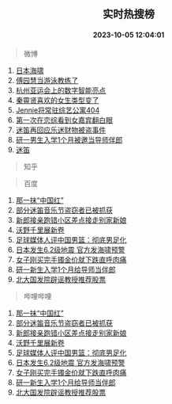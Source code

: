 <div align="center"><h2>实时热搜榜</h2><h4>2023-10-05 12:04:01</h4></div>

> 微博  

1. [日本海啸](https://s.weibo.com/weibo?q=%E6%97%A5%E6%9C%AC%E6%B5%B7%E5%95%B8&t=31&band_rank=1&Refer=top)<br />
2. [傅园慧当游泳教练了](https://s.weibo.com/weibo?q=%23%E5%82%85%E5%9B%AD%E6%85%A7%E5%BD%93%E6%B8%B8%E6%B3%B3%E6%95%99%E7%BB%83%E4%BA%86%23&t=31&band_rank=2&Refer=top)<br />
3. [杭州亚运会上的数字智能亮点](https://s.weibo.com/weibo?q=%23%E6%9D%AD%E5%B7%9E%E4%BA%9A%E8%BF%90%E4%BC%9A%E4%B8%8A%E7%9A%84%E6%95%B0%E5%AD%97%E6%99%BA%E8%83%BD%E4%BA%AE%E7%82%B9%23&t=31&band_rank=3&Refer=top)<br />
4. [秦霄贤喜欢的女生类型变了](https://s.weibo.com/weibo?q=%23%E7%A7%A6%E9%9C%84%E8%B4%A4%E5%96%9C%E6%AC%A2%E7%9A%84%E5%A5%B3%E7%94%9F%E7%B1%BB%E5%9E%8B%E5%8F%98%E4%BA%86%23&t=31&band_rank=4&Refer=top)<br />
5. [Jennie将常驻综艺公寓404](https://s.weibo.com/weibo?q=%23Jennie%E5%B0%86%E5%B8%B8%E9%A9%BB%E7%BB%BC%E8%89%BA%E5%85%AC%E5%AF%93404%23&t=31&band_rank=5&Refer=top)<br />
6. [第一次在恋综看到女嘉宾翻白眼](https://s.weibo.com/weibo?q=%23%E7%AC%AC%E4%B8%80%E6%AC%A1%E5%9C%A8%E6%81%8B%E7%BB%BC%E7%9C%8B%E5%88%B0%E5%A5%B3%E5%98%89%E5%AE%BE%E7%BF%BB%E7%99%BD%E7%9C%BC%23&t=31&band_rank=6&Refer=top)<br />
7. [迷笛再回应乐迷财物被盗事件](https://s.weibo.com/weibo?q=%23%E8%BF%B7%E7%AC%9B%E5%86%8D%E5%9B%9E%E5%BA%94%E4%B9%90%E8%BF%B7%E8%B4%A2%E7%89%A9%E8%A2%AB%E7%9B%97%E4%BA%8B%E4%BB%B6%23&t=31&band_rank=7&Refer=top)<br />
8. [研一男生入学1个月被邀当导师伴郎](https://s.weibo.com/weibo?q=%23%E7%A0%94%E4%B8%80%E7%94%B7%E7%94%9F%E5%85%A5%E5%AD%A61%E4%B8%AA%E6%9C%88%E8%A2%AB%E9%82%80%E5%BD%93%E5%AF%BC%E5%B8%88%E4%BC%B4%E9%83%8E%23&t=31&band_rank=8&Refer=top)<br />
9. [迷笛](https://s.weibo.com/weibo?q=%E8%BF%B7%E7%AC%9B&t=31&band_rank=9&Refer=top)<br />

> 知乎  


> 百度  

1. [那一抹“中国红”](https://www.baidu.com/s?wd=%E9%82%A3%E4%B8%80%E6%8A%B9%E2%80%9C%E4%B8%AD%E5%9B%BD%E7%BA%A2%E2%80%9D&sa=fyb_news&rsv_dl=fyb_news)<br />
2. [部分迷笛音乐节盗窃者已被抓获](https://www.baidu.com/s?wd=%E9%83%A8%E5%88%86%E8%BF%B7%E7%AC%9B%E9%9F%B3%E4%B9%90%E8%8A%82%E7%9B%97%E7%AA%83%E8%80%85%E5%B7%B2%E8%A2%AB%E6%8A%93%E8%8E%B7&sa=fyb_news&rsv_dl=fyb_news)<br />
3. [新郎接亲跑错小区差点接走别家新娘](https://www.baidu.com/s?wd=%E6%96%B0%E9%83%8E%E6%8E%A5%E4%BA%B2%E8%B7%91%E9%94%99%E5%B0%8F%E5%8C%BA%E5%B7%AE%E7%82%B9%E6%8E%A5%E8%B5%B0%E5%88%AB%E5%AE%B6%E6%96%B0%E5%A8%98&sa=fyb_news&rsv_dl=fyb_news)<br />
4. [沃野千里展新卷](https://www.baidu.com/s?wd=%E6%B2%83%E9%87%8E%E5%8D%83%E9%87%8C%E5%B1%95%E6%96%B0%E5%8D%B7&sa=fyb_news&rsv_dl=fyb_news)<br />
5. [足球媒体人评中国男篮：彻底男足化](https://www.baidu.com/s?wd=%E8%B6%B3%E7%90%83%E5%AA%92%E4%BD%93%E4%BA%BA%E8%AF%84%E4%B8%AD%E5%9B%BD%E7%94%B7%E7%AF%AE%EF%BC%9A%E5%BD%BB%E5%BA%95%E7%94%B7%E8%B6%B3%E5%8C%96&sa=fyb_news&rsv_dl=fyb_news)<br />
6. [日本发生6.2级地震 官方发海啸预警](https://www.baidu.com/s?wd=%E6%97%A5%E6%9C%AC%E5%8F%91%E7%94%9F6.2%E7%BA%A7%E5%9C%B0%E9%9C%87+%E5%AE%98%E6%96%B9%E5%8F%91%E6%B5%B7%E5%95%B8%E9%A2%84%E8%AD%A6&sa=fyb_news&rsv_dl=fyb_news)<br />
7. [女子刚买完手镯金价就下跌直呼肉痛](https://www.baidu.com/s?wd=%E5%A5%B3%E5%AD%90%E5%88%9A%E4%B9%B0%E5%AE%8C%E6%89%8B%E9%95%AF%E9%87%91%E4%BB%B7%E5%B0%B1%E4%B8%8B%E8%B7%8C%E7%9B%B4%E5%91%BC%E8%82%89%E7%97%9B&sa=fyb_news&rsv_dl=fyb_news)<br />
8. [研一新生入学1个月给导师当伴郎](https://www.baidu.com/s?wd=%E7%A0%94%E4%B8%80%E6%96%B0%E7%94%9F%E5%85%A5%E5%AD%A61%E4%B8%AA%E6%9C%88%E7%BB%99%E5%AF%BC%E5%B8%88%E5%BD%93%E4%BC%B4%E9%83%8E&sa=fyb_news&rsv_dl=fyb_news)<br />
9. [北大国发院辟谣教授推荐股票](https://www.baidu.com/s?wd=%E5%8C%97%E5%A4%A7%E5%9B%BD%E5%8F%91%E9%99%A2%E8%BE%9F%E8%B0%A3%E6%95%99%E6%8E%88%E6%8E%A8%E8%8D%90%E8%82%A1%E7%A5%A8&sa=fyb_news&rsv_dl=fyb_news)<br />

> 哔哩哔哩  

1. [那一抹“中国红”](https://www.baidu.com/s?wd=%E9%82%A3%E4%B8%80%E6%8A%B9%E2%80%9C%E4%B8%AD%E5%9B%BD%E7%BA%A2%E2%80%9D&sa=fyb_news&rsv_dl=fyb_news)<br />
2. [部分迷笛音乐节盗窃者已被抓获](https://www.baidu.com/s?wd=%E9%83%A8%E5%88%86%E8%BF%B7%E7%AC%9B%E9%9F%B3%E4%B9%90%E8%8A%82%E7%9B%97%E7%AA%83%E8%80%85%E5%B7%B2%E8%A2%AB%E6%8A%93%E8%8E%B7&sa=fyb_news&rsv_dl=fyb_news)<br />
3. [新郎接亲跑错小区差点接走别家新娘](https://www.baidu.com/s?wd=%E6%96%B0%E9%83%8E%E6%8E%A5%E4%BA%B2%E8%B7%91%E9%94%99%E5%B0%8F%E5%8C%BA%E5%B7%AE%E7%82%B9%E6%8E%A5%E8%B5%B0%E5%88%AB%E5%AE%B6%E6%96%B0%E5%A8%98&sa=fyb_news&rsv_dl=fyb_news)<br />
4. [沃野千里展新卷](https://www.baidu.com/s?wd=%E6%B2%83%E9%87%8E%E5%8D%83%E9%87%8C%E5%B1%95%E6%96%B0%E5%8D%B7&sa=fyb_news&rsv_dl=fyb_news)<br />
5. [足球媒体人评中国男篮：彻底男足化](https://www.baidu.com/s?wd=%E8%B6%B3%E7%90%83%E5%AA%92%E4%BD%93%E4%BA%BA%E8%AF%84%E4%B8%AD%E5%9B%BD%E7%94%B7%E7%AF%AE%EF%BC%9A%E5%BD%BB%E5%BA%95%E7%94%B7%E8%B6%B3%E5%8C%96&sa=fyb_news&rsv_dl=fyb_news)<br />
6. [日本发生6.2级地震 官方发海啸预警](https://www.baidu.com/s?wd=%E6%97%A5%E6%9C%AC%E5%8F%91%E7%94%9F6.2%E7%BA%A7%E5%9C%B0%E9%9C%87+%E5%AE%98%E6%96%B9%E5%8F%91%E6%B5%B7%E5%95%B8%E9%A2%84%E8%AD%A6&sa=fyb_news&rsv_dl=fyb_news)<br />
7. [女子刚买完手镯金价就下跌直呼肉痛](https://www.baidu.com/s?wd=%E5%A5%B3%E5%AD%90%E5%88%9A%E4%B9%B0%E5%AE%8C%E6%89%8B%E9%95%AF%E9%87%91%E4%BB%B7%E5%B0%B1%E4%B8%8B%E8%B7%8C%E7%9B%B4%E5%91%BC%E8%82%89%E7%97%9B&sa=fyb_news&rsv_dl=fyb_news)<br />
8. [研一新生入学1个月给导师当伴郎](https://www.baidu.com/s?wd=%E7%A0%94%E4%B8%80%E6%96%B0%E7%94%9F%E5%85%A5%E5%AD%A61%E4%B8%AA%E6%9C%88%E7%BB%99%E5%AF%BC%E5%B8%88%E5%BD%93%E4%BC%B4%E9%83%8E&sa=fyb_news&rsv_dl=fyb_news)<br />
9. [北大国发院辟谣教授推荐股票](https://www.baidu.com/s?wd=%E5%8C%97%E5%A4%A7%E5%9B%BD%E5%8F%91%E9%99%A2%E8%BE%9F%E8%B0%A3%E6%95%99%E6%8E%88%E6%8E%A8%E8%8D%90%E8%82%A1%E7%A5%A8&sa=fyb_news&rsv_dl=fyb_news)<br />
